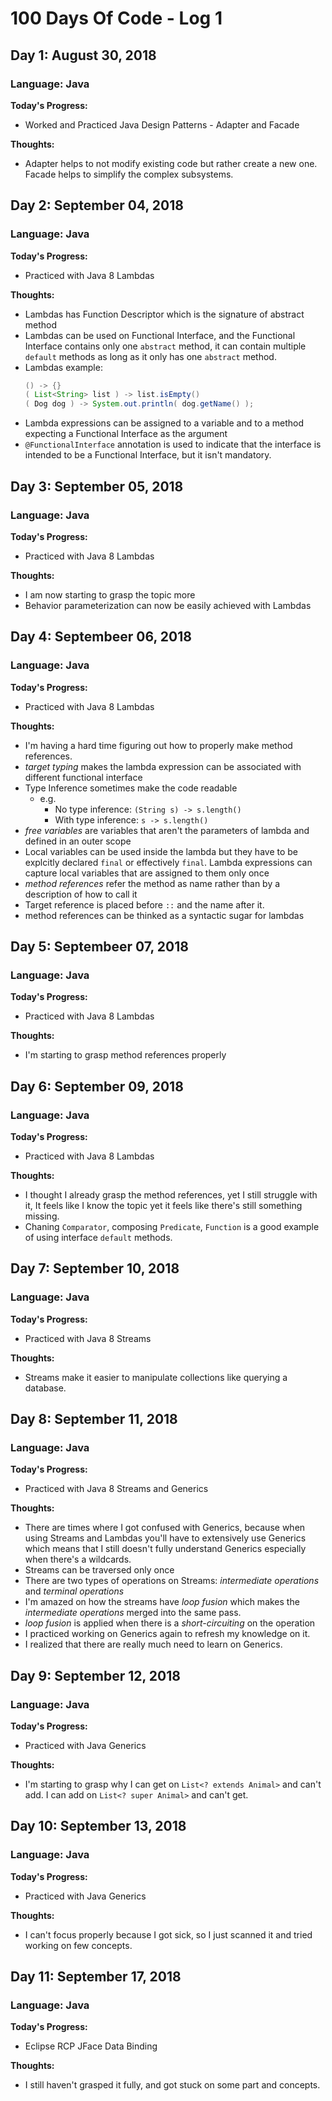 # 100 Days Of Code - Log 1

## Day 1: August 30, 2018
### Language: Java

**Today's Progress:**
* Worked and Practiced Java Design Patterns - Adapter and Facade

**Thoughts:** 
* Adapter helps to not modify existing code but rather create a new one. Facade helps to simplify the complex subsystems.

## Day 2: September 04, 2018
### Language: Java

**Today's Progress:**
* Practiced with Java 8 Lambdas

**Thoughts:** 
* Lambdas has Function Descriptor which is the signature of abstract method
* Lambdas can be used on Functional Interface, and the Functional Interface contains only one `abstract` method, it can contain multiple `default` methods as long as it only has one `abstract` method.
* Lambdas example:
  ```java
  () -> {}
  ( List<String> list ) -> list.isEmpty()
  ( Dog dog ) -> System.out.println( dog.getName() );
  ```
* Lambda expressions can be assigned to a variable and to a method expecting a Functional Interface as the argument
* `@FunctionalInterface` annotation is used to indicate that the interface is intended to be a Functional Interface, but it isn't mandatory.

## Day 3: September 05, 2018
### Language: Java

**Today's Progress:**
* Practiced with Java 8 Lambdas

**Thoughts:**
* I am now starting to grasp the topic more
* Behavior parameterization can now be easily achieved with Lambdas

## Day 4: Septembeer 06, 2018
### Language: Java
**Today's Progress:**
* Practiced with Java 8 Lambdas

**Thoughts:**
* I'm having a hard time figuring out how to properly make method references.
* *target typing* makes the lambda expression can be associated with different functional interface
* Type Inference sometimes make the code readable 
  * e.g.
    * No type inference: `(String s) -> s.length()`
    * With type inference: `s -> s.length()`
* *free variables* are variables that aren't the parameters of lambda and defined in an outer scope
* Local variables can be used inside the lambda but they have to be explcitly declared `final` or effectively `final`. Lambda expressions can capture local variables that are assigned to them only once
* *method references* refer the method as name rather than by a description of how to call it
* Target reference is placed before `::` and the name after it.
* method references can be thinked as a syntactic sugar for lambdas

## Day 5: Septembeer 07, 2018
### Language: Java
**Today's Progress:**
* Practiced with Java 8 Lambdas

**Thoughts:**
* I'm starting to grasp method references properly

## Day 6: September 09, 2018
### Language: Java
**Today's Progress:**
* Practiced with Java 8 Lambdas

**Thoughts:**
* I thought I already grasp the method references, yet I still struggle with it, It feels like I know the topic yet it feels like there's still something missing.
* Chaning `Comparator`, composing `Predicate`, `Function` is a good example of using interface `default` methods.

## Day 7: September 10, 2018
### Language: Java
**Today's Progress:**
* Practiced with Java 8 Streams

**Thoughts:**
* Streams make it easier to manipulate collections like querying a database.

## Day 8: September 11, 2018
### Language: Java
**Today's Progress:**
* Practiced with Java 8 Streams and Generics

**Thoughts:**
* There are times where I got confused with Generics, because when using Streams and Lambdas you'll have to extensively use Generics which means that I still doesn't fully understand Generics especially when there's a wildcards.
* Streams can be traversed only once
* There are two types of operations on Streams: *intermediate operations* and *terminal operations*
* I'm amazed on how the streams have *loop fusion* which makes the *intermediate operations* merged into the same pass.
* *loop fusion* is applied when there is a *short-circuiting* on the operation
* I practiced working on Generics again to refresh my knowledge on it.
* I realized that there are really much need to learn on Generics.

## Day 9: September 12, 2018
### Language: Java
**Today's Progress:**
* Practiced with Java Generics

**Thoughts:**
* I'm starting to grasp why I can get on `List<? extends Animal>` and can't add. I can add on `List<? super Animal>` and can't get.

## Day 10: September 13, 2018
### Language: Java
**Today's Progress:**
* Practiced with Java Generics

**Thoughts:**
* I can't focus properly because I got sick, so I just scanned it and tried working on few concepts.

## Day 11: September 17, 2018
### Language: Java
**Today's Progress:**
* Eclipse RCP JFace Data Binding

**Thoughts:**
* I still haven't grasped it fully, and got stuck on some part and concepts.